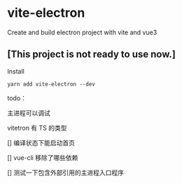# vite-electron

Create and build electron project with vite and vue3

## [This project is not ready to use now.]

Install

`yarn add vite-electron --dev`

todo：

主进程可以调试

vitetron 有 TS 的类型

[] 编译状态下能启动首页

[] vue-cli 移除了哪些依赖

[] 测试一下包含外部引用的主进程入口程序
